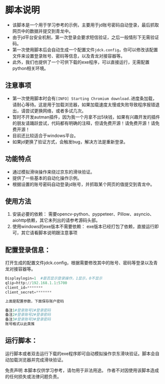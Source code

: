 # 脚本说明

- 该脚本是一个用于学习参考的示例，主要用于jd账号密码自动登录，最后抓取网页中的数据并提交到青龙中。
- 由于jd平台安全机制，第一次登录会要求短信验证，之后一般情形下无需验证码。
- 第一次使用脚本后会自动生成一个配置文件`jdck.config`，你可以修改该配置文件来设置登录账号、密码等信息，以及青龙对接容器等。
- 此外，我们也提供了一个可供下载的exe程序，可以直接运行，无需配置python相关环境。

## 注意事项

- 第一次使用脚本时会有`[INFO] Starting Chromium download.`进度条加载，请耐心等待。这是用于加载浏览器，如果加载速度太慢或失败导致程序报错退出，请尝试更换网络，或者多试几次。
- 暂时不开发autman插件，因为我一个月拿不出5块钱，如果有兴趣开发的插件的朋友请踊跃尝试，代码都有明确的注释，但请免费开源！请免费开源！请免费开源！
- 目前还比较适合于windows平台。
- 如果jd更换了验证方式，会触发bug，解决方法是重新登录。

## 功能特点

- 通过模拟滑块操作来绕过京东的滑块验证。
- 提供了一些基本的自动化操作示例。
- 根据设置的账号密码自动登录jd账号，并抓取某个网页的值提交到青龙中。

## 使用方法

1. 安装必要的依赖：
  需要opencv-python、pyppeteer、Pillow、asyncio、aiohttp依赖，其它未列出的请参考源码头部。
2. 使用windows的exe版本不需要依赖：
  exe版本已经打包了依赖，直接运行即可，其它请看脚本说明跟注意事项


## 配置登录信息：
打开生成的配置文件jdck.config，根据需要修改其中的账号、密码等登录以及青龙对接容器等。
   ```python
Displaylogin=1  #是否显示登录操作，1显示，0不显示
qlip=http://192.168.1.1:5700
client_id=*******
client_secret=*******

上面是配置参数，下面保存账户密码

备注1#登录账号1#登录密码
备注2#登录账号2#登录密码
备注3#登录账号3#登录密码
账号格式以此类推
   ```

## 运行脚本：
运行脚本或者双击运行下载的exe程序即可自动模拟操作京东滑块验证。脚本会自动加载浏览器并完成滑块验证。

免责声明
本脚本仅供学习参考，请勿用于非法用途。
作者不对因使用该脚本造成的任何损失或法律问题负责。
